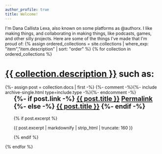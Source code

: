 ```yaml
---
author_profile: true
title: Welcome!
---
```


I'm Dana Callista Lexa, also known on some platforms as @authorx. I like making things, and collaborating in making things, like podcasts, games, and other silly projects. Here are some of the things I've made that I'm proud of:
{% assign ordered_collections = site.collections | where_exp: "item","item.description" | sort: "order" %}
{% for collection in ordered_collections %}
<h1><a href="{{ collection.label }}">{{ collection.description }}</a> such as:</h1>
{%- assign post = collection.docs | first -%}
{%- comment -%}{%- include archive-single.html type=include.type -%}{%- endcomment -%}

<div style="margin-left: 2em;">
<h2 style="margin-top: 0">
  {%- if post.link -%}
  <a href="{{ post.link }}">{{ post.title }}</a> <a href="{{ post.url | relative_url }}" rel="permalink"><i class="fas fa-link" aria-hidden="true" title="permalink"></i><span class="sr-only">Permalink</span></a>
  {%- else -%}
  <a href="{{ post.url | relative_url }}" rel="permalink">{{ post.title }}</a>
  {%- endif -%}
</h2>
  {% if post.excerpt %}<p class="archive__item-excerpt" itemprop="description">{{ post.excerpt | markdownify | strip_html | truncate: 160 }}</p>{% endif %}
</div>

{% endfor %}
